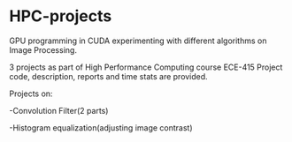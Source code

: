 # HPC-projects

GPU programming in CUDA experimenting with different algorithms on Image Processing. 

3 projects as part of High Performance Computing course ECE-415
Project code, description, reports and time stats are provided. 

Projects on:

  -Convolution Filter(2 parts)
  
  -Histogram equalization(adjusting image contrast)

